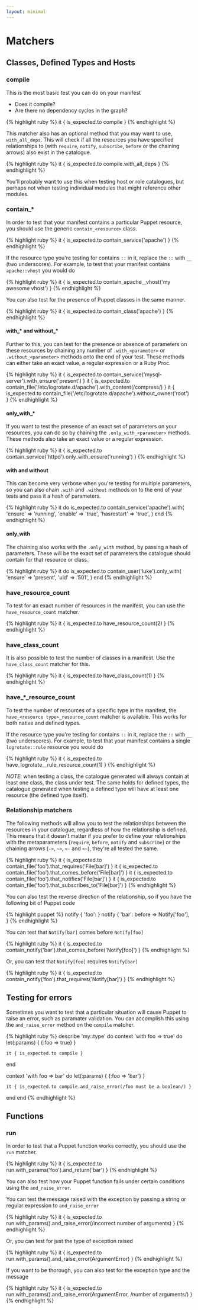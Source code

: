 ```yaml
---
layout: minimal
---
```


# Matchers

## Classes, Defined Types and Hosts

### compile
This is the most basic test you can do on your manifest
 * Does it compile?
 * Are there no dependency cycles in the graph?

{% highlight ruby %}
it { is_expected.to compile }
{% endhighlight %}

This matcher also has an optional method that you may want to use,
`with_all_deps`. This will check if all the resources you have specified
relationships to (with `require`, `notify`, `subscribe`, `before` or the
chaining arrows) also exist in the catalogue.

{% highlight ruby %}
it { is_expected.to compile.with_all_deps }
{% endhighlight %}

You'll probably want to use this when testing host or role catalogues, but
perhaps not when testing individual modules that might reference other modules.

### contain_\*
In order to test that your manifest contains a particular Puppet resource, you
should use the generic `contain_<resource>` class.

{% highlight ruby %}
it { is_expected.to contain_service('apache') }
{% endhighlight %}

If the resource type you're testing for contains `::` in it, replace the `::`
with `__` (two underscores).  For example, to test that your manifest contains
`apache::vhost` you would do

{% highlight ruby %}
it { is_expected.to contain_apache__vhost('my awesome vhost') }
{% endhighlight %}

You can also test for the presence of Puppet classes in the same manner.

{% highlight ruby %}
it { is_expected.to contain_class('apache') }
{% endhighlight %}

#### with\_\* and without\_\*
Further to this, you can test for the presence or absence of parameters on
these resources by chaining any number of `.with_<parameter>` or
`.without_<parameter>` methods onto the end of your test.  These methods can
either take an exact value, a regular expression or a Ruby Proc.

{% highlight ruby %}
it { is_expected.to contain_service('mysql-server').with_ensure('present') }
it { is_expected.to contain_file('/etc/logrotate.d/apache').with_content(/compress/) }
it { is_expected.to contain_file('/etc/logrotate.d/apache').without_owner('root') }
{% endhighlight %}

#### only_with\_\*
If you want to test the presence of an exact set of parameters on your
resources, you can do so by chaining the `.only_with_<parameter>` methods.
These methods also take an exact value or a regular expression.

{% highlight ruby %}
it { is_expected.to contain_service('httpd').only_with_ensure('running') }
{% endhighlight %}

#### with and without
This can become very verbose when you're testing for multiple parameters, so
you can also chain `.with` and `.without` methods on to the end of your tests
and pass it a hash of parameters.

{% highlight ruby %}
it do
  is_expected.to contain_service('apache').with(
    'ensure'     => 'running',
    'enable'     => 'true',
    'hasrestart' => 'true',
  )
end
{% endhighlight %}

#### only_with
The chaining also works with the `.only_with` method, by passing a hash of
parameters. These will be the exact set of parameters the catalogue should
contain for that resource or class.

{% highlight ruby %}
it do
  is_expected.to contain_user('luke').only_with(
    'ensure' => 'present',
    'uid'    => '501',
  )
end
{% endhighlight %}

### have_resource_count
To test for an exact number of resources in the manifest, you can use the
`have_resource_count` matcher.

{% highlight ruby %}
it { is_expected.to have_resource_count(2) }
{% endhighlight %}

### have_class_count
It is also possible to test the number of classes in a manifest. Use the
`have_class_count` matcher for this.

{% highlight ruby %}
it { is_expected.to have_class_count(1) }
{% endhighlight %}

### have\_\*\_resource\_count
To test the number of resources of a specific type in the manifest, the
`have_<resource type>_resource_count` matcher is available. This works for
both native and defined types.

If the resource type you're testing for contains `::` in it, replace the `::`
with `__` (two underscores).  For example, to test that your manifest contains
a single `logrotate::rule` resource you would do

{% highlight ruby %}
it { is_expected.to have_logrotate__rule_resource_count(1) }
{% endhighlight %}

*NOTE*: when testing a class, the catalogue generated will always contain at
least one class, the class under test. The same holds for defined types, the
catalogue generated when testing a defined type will have at least one resource
(the defined type itself).

### Relationship matchers
The following methods will allow you to test the relationships between the
resources in your catalogue, regardless of how the relationship is defined.
This means that it doesn't matter if you prefer to define your relationships
with the metaparameters (`require`, `before`, `notify` and `subscribe`) or the
chaining arrows (`->`, `~>`, `<-` and `<~`), they're all tested the same.

{% highlight ruby %}
it { is_expected.to contain_file('foo').that_requires('File[bar]') }
it { is_expected.to contain_file('foo').that_comes_before('File[bar]') }
it { is_expected.to contain_file('foo').that_notifies('File[bar]') }
it { is_expected.to contain_file('foo').that_subscribes_to('File[bar]') }
{% endhighlight %}

You can also test the reverse direction of the relationship, so if you have the
following bit of Puppet code

{% highlight puppet %}
notify { 'foo': }
notify { 'bar':
  before => Notify['foo'],
}
{% endhighlight %}

You can test that `Notify[bar]` comes before `Notify[foo]`

{% highlight ruby %}
it { is_expected.to contain_notify('bar').that_comes_before('Notify[foo]') }
{% endhighlight %}

Or, you can test that `Notify[foo]` requires `Notify[bar]`

{% highlight ruby %}
it { is_expected.to contain_notify('foo').that_requires('Notify[bar]') }
{% endhighlight %}

## Testing for errors
Sometimes you want to test that a particular situation will cause Puppet to
raise an error, such as paramater validation.  You can accomplish this using
the `and_raise_error` method on the `compile` matcher.

{% highlight ruby %}
describe 'my::type' do
  context 'with foo => true' do
    let(:params) { {:foo => true} }

    it { is_expected.to compile }
  end

  context 'with foo => bar' do
    let(:params) { {:foo => 'bar'} }

    it { is_expected.to compile.and_raise_error(/foo must be a boolean/) }
  end
end
{% endhighlight %}

## Functions

### run
In order to test that a Puppet function works correctly, you should use the
`run` matcher.

{% highlight ruby %}
it { is_expected.to run.with_params('foo').and_return('bar') }
{% endhighlight %}

You can also test how your Puppet function fails under certain conditions using
the `and_raise_error`.

You can test the message raised with the exception by passing a string or
regular expression to `and_raise_error`

{% highlight ruby %}
it { is_expected.to run.with_params().and_raise_error(/incorrect number of arguments) }
{% endhighlight %}

Or, you can test for just the type of exception raised

{% highlight ruby %}
it { is_expected.to run.with_params().and_raise_error(ArgumentError) }
{% endhighlight %}

If you want to be thorough, you can also test for the exception type and the
message

{% highlight ruby %}
it { is_expected.to run.with_params().and_raise_error(ArgumentError, /number of arguments/) }
{% endhighlight %}
